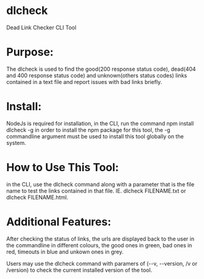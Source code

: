 # dlcheck
Dead Link Checker CLI Tool

# Purpose:

The dlcheck is used to find the good(200 response status code), dead(404 and 400 response status code) and unknown(others status codes) links contained in a text file and report issues with bad links briefly.

# Install:

NodeJs is required for installation, in the CLI, run the command npm install dlcheck -g in order to install the npm package for this tool, the -g commandline argument must be used to install this tool globally on the system.

# How to Use This Tool:

in the CLI, use the dlcheck command along with a parameter that is the file name to test the links contained in that file. IE. dlcheck FILENAME.txt or dlcheck FILENAME.html.

# Additional Features:

After checking the status of links, the urls are displayed back to the user in the commandline in different colours, the good ones in green, bad ones in red, timeouts in blue and unkown ones in grey.

Users may use the dlcheck command with paramers of (--v, --version, /v or /version) to check the current installed version of the tool.
